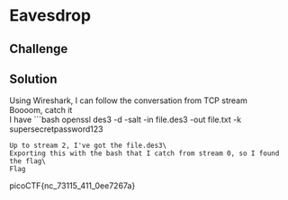 # Eavesdrop

## Challenge

## Solution

Using Wireshark, I can follow the conversation from TCP stream\
Boooom, catch it\
I have ```bash
openssl des3 -d -salt -in file.des3 -out file.txt -k supersecretpassword123
``` here\
Up to stream 2, I've got the file.des3\
Exporting this with the bash that I catch from stream 0, so I found the flag\
Flag
```
picoCTF{nc_73115_411_0ee7267a}
```
